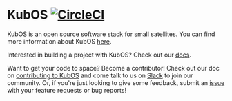 KubOS
[![CircleCI](https://circleci.com/gh/kubos/kubos.svg?style=svg)](https://circleci.com/gh/kubos/kubos)
=========

KubOS is an open source software stack for small satellites. You can find more information about KubOS [here](http://kubos.co).

Interested in building a project with KubOS? Check out our [docs](http://docs.kubos.co).

Want to get your code to space? Become a contributor! Check out our doc on [contributing to KubOS](https://docs.kubos.com/latest/dev-docs/contribution-process.html) 
and come talk to us on [Slack](https://slack.kubos.co/) to join our community. 
Or, if you're just looking to give some feedback, 
submit an [issue](https://github.com/kubos/kubos/issues) with your feature requests or bug reports! 
